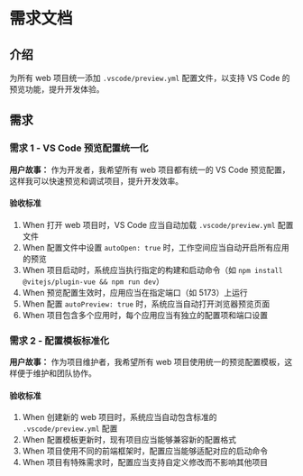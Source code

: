 # 需求文档

## 介绍

为所有 web 项目统一添加 `.vscode/preview.yml` 配置文件，以支持 VS Code 的预览功能，提升开发体验。

## 需求

### 需求 1 - VS Code 预览配置统一化

**用户故事：** 作为开发者，我希望所有 web 项目都有统一的 VS Code 预览配置，这样我可以快速预览和调试项目，提升开发效率。

#### 验收标准

1. When 打开 web 项目时，VS Code 应当自动加载 `.vscode/preview.yml` 配置文件
2. When 配置文件中设置 `autoOpen: true` 时，工作空间应当自动开启所有应用的预览
3. When 项目启动时，系统应当执行指定的构建和启动命令（如 `npm install @vitejs/plugin-vue && npm run dev`）
4. When 预览配置生效时，应用应当在指定端口（如 5173）上运行
5. When 配置 `autoPreview: true` 时，系统应当自动打开浏览器预览页面
6. When 项目包含多个应用时，每个应用应当有独立的配置项和端口设置

### 需求 2 - 配置模板标准化

**用户故事：** 作为项目维护者，我希望所有 web 项目使用统一的预览配置模板，这样便于维护和团队协作。

#### 验收标准

1. When 创建新的 web 项目时，系统应当自动包含标准的 `.vscode/preview.yml` 配置
2. When 配置模板更新时，现有项目应当能够兼容新的配置格式
3. When 项目使用不同的前端框架时，配置应当能够适配对应的启动命令
4. When 项目有特殊需求时，配置应当支持自定义修改而不影响其他项目




